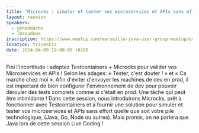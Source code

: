 ```yaml
---
title: "Microcks : simuler et tester vos microservices et APIs sans effort"
layout: reunion
speakers:
  - ykheddache
  - lbroudoux
inscription: https://www.meetup.com/marseille-java-user-group-meetup/events/300054207
location: tricentis
date: 2024-04-09 19:00:00 +0100
---
```

Fini l'incertitude : adoptez Testcontainers + Microcks pour valider vos Microservices et APIs !
Selon les adages: « Tester, c'est douter ! » et « Ca marche chez moi ». Afin d'éviter d'envoyer les machines de dev en prod, il est important de bien configurer l'environnement de dev pour pouvoir dérouler des tests complets comme si c'était en prod. Une tâche qui peut être intimidante !
Dans cette session, nous introduirons Microcks, prêt à fonctionner avec Testcontainers et à fournir une solution pour simuler et tester vos microservices et APIs sans effort quelle que soit votre pile technologique, (Java, Go, Node ou autres).
Mais promis, on ne parlera que Java lors de cette session Live Coding !
